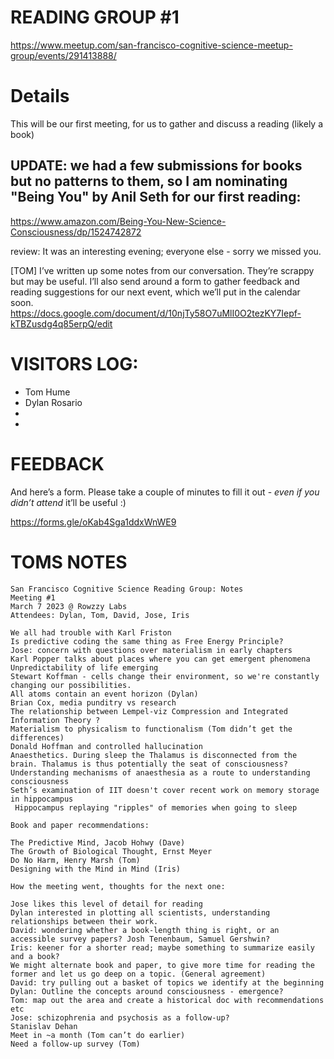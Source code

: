 # READING GROUP #1 

https://www.meetup.com/san-francisco-cognitive-science-meetup-group/events/291413888/

# Details
This will be our first meeting, for us to gather and discuss a reading (likely a book)

## UPDATE: we had a few submissions for books but no patterns to them, so I am nominating "Being You" by Anil Seth for our first reading:

https://www.amazon.com/Being-You-New-Science-Consciousness/dp/1524742872


review: It was an interesting evening; everyone else - sorry we missed you.

[TOM] I’ve written up some notes from our conversation. They’re scrappy but may be useful. I’ll also send around a form to gather feedback and reading suggestions for our next event, which we’ll put in the calendar soon.
https://docs.google.com/document/d/10njTy58O7uMlI0O2tezKY7Iepf-kTBZusdg4q85erpQ/edit


# VISITORS LOG: 

- Tom Hume
- Dylan Rosario
-
-

# FEEDBACK
And here’s a  form. Please take a couple of minutes to fill it out - *even if you didn’t attend* it’ll be useful :)

https://forms.gle/oKab4Sga1ddxWnWE9


# TOMS NOTES
```TXT
San Francisco Cognitive Science Reading Group: Notes
Meeting #1
March 7 2023 @ Rowzzy Labs
Attendees: Dylan, Tom, David, Jose, Iris

We all had trouble with Karl Friston
Is predictive coding the same thing as Free Energy Principle?
Jose: concern with questions over materialism in early chapters
Karl Popper talks about places where you can get emergent phenomena
Unpredictability of life emerging
Stewart Koffman - cells change their environment, so we're constantly changing our possibilities.
All atoms contain an event horizon (Dylan)
Brian Cox, media punditry vs research
The relationship between Lempel-viz Compression and Integrated Information Theory ?
Materialism to physicalism to functionalism (Tom didn’t get the differences)
Donald Hoffman and controlled hallucination
Anaesthetics. During sleep the Thalamus is disconnected from the brain. Thalamus is thus potentially the seat of consciousness?
Understanding mechanisms of anaesthesia as a route to understanding consciousness
Seth’s examination of IIT doesn't cover recent work on memory storage in hippocampus
 Hippocampus replaying "ripples" of memories when going to sleep

Book and paper recommendations:

The Predictive Mind, Jacob Hohwy (Dave)
The Growth of Biological Thought, Ernst Meyer
Do No Harm, Henry Marsh (Tom)
Designing with the Mind in Mind (Iris)

How the meeting went, thoughts for the next one:

Jose likes this level of detail for reading
Dylan interested in plotting all scientists, understanding relationships between their work.
David: wondering whether a book-length thing is right, or an accessible survey papers? Josh Tenenbaum, Samuel Gershwin?
Iris: keener for a shorter read; maybe something to summarize easily and a book?
We might alternate book and paper, to give more time for reading the former and let us go deep on a topic. (General agreement)
David: try pulling out a basket of topics we identify at the beginning
Dylan: Outline the concepts around consciousness - emergence?
Tom: map out the area and create a historical doc with recommendations etc
Jose: schizophrenia and psychosis as a follow-up?
Stanislav Dehan
Meet in ~a month (Tom can’t do earlier)
Need a follow-up survey (Tom)
```
